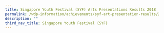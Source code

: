 ```yaml
---
title: Singapore Youth Festival (SYF) Arts Presentations Results 2018
permalink: /wdp-information/achievements/syf-art-presentation-results/2018/
description: ""
third_nav_title: Singapore Youth Festival (SYF)
---
```




